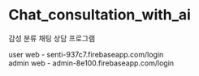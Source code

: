 <h1>Chat_consultation_with_ai</h1>
감성 분류 채팅 상담 프로그램 <br>

user web - senti-937c7.firebaseapp.com/login <br>
admin web - admin-8e100.firebaseapp.com/login

